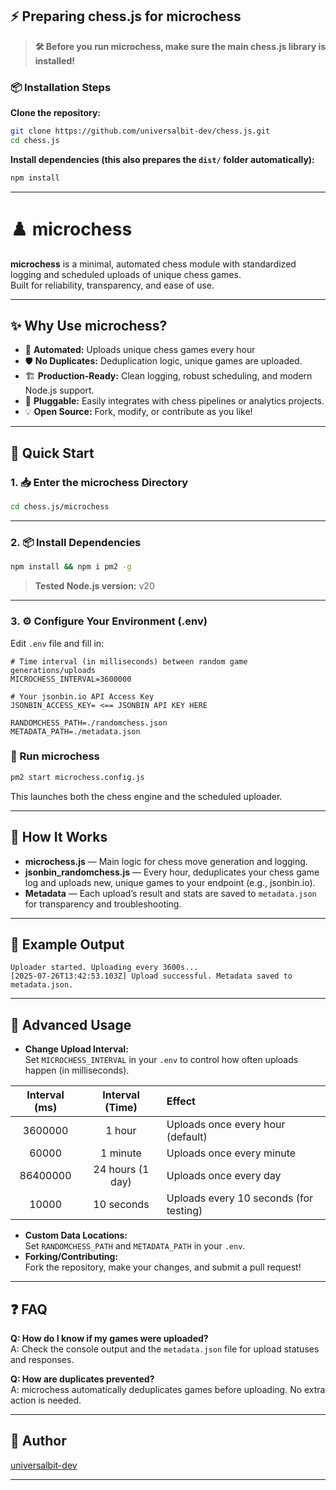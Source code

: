 ## ⚡️ Preparing chess.js for microchess

> **🛠️ Before you run microchess, make sure the main chess.js library is installed!**

### 📦 Installation Steps

**Clone the repository:**
   ```bash
   git clone https://github.com/universalbit-dev/chess.js.git
   cd chess.js
   ```

**Install dependencies (this also prepares the `dist/` folder automatically):**
   ```bash
   npm install
   ```
---

# ♟️ microchess

**microchess** is a minimal, automated chess module with standardized logging and scheduled uploads of unique chess games.  
Built for reliability, transparency, and ease of use.

---

## ✨ Why Use microchess?

- 🤖 **Automated:** Uploads unique chess games every hour
- 🛡️ **No Duplicates:** Deduplication logic, unique games are uploaded.
- 🏗️ **Production-Ready:** Clean logging, robust scheduling, and modern Node.js support.
- 🔌 **Pluggable:** Easily integrates with chess pipelines or analytics projects.
- 💡 **Open Source:** Fork, modify, or contribute as you like!

---

## 🚀 Quick Start

### 1. 📥 Enter the microchess Directory

```bash
cd chess.js/microchess
```

---

### 2. 📦 Install Dependencies

```bash
npm install && npm i pm2 -g
```
> **Tested Node.js version:** v20  

---

### 3. ⚙️ Configure Your Environment (.env)


Edit `.env` file and fill in:
```env
# Time interval (in milliseconds) between random game generations/uploads
MICROCHESS_INTERVAL=3600000

# Your jsonbin.io API Access Key
JSONBIN_ACCESS_KEY= <== JSONBIN API KEY HERE

RANDOMCHESS_PATH=./randomchess.json
METADATA_PATH=./metadata.json
```


###  🏁 Run microchess

```bash
pm2 start microchess.config.js
```
This launches both the chess engine and the scheduled uploader.

---

## 🧠 How It Works

- **microchess.js** — Main logic for chess move generation and logging.
- **jsonbin_randomchess.js** — Every hour, deduplicates your chess game log and uploads new, unique games to your endpoint (e.g., jsonbin.io).
- **Metadata** — Each upload’s result and stats are saved to `metadata.json` for transparency and troubleshooting.

---

## 📝 Example Output

```
Uploader started. Uploading every 3600s...
[2025-07-26T13:42:53.103Z] Upload successful. Metadata saved to metadata.json.
```

---

## 🔧 Advanced Usage

- **Change Upload Interval:**  
  Set `MICROCHESS_INTERVAL` in your `.env` to control how often uploads happen (in milliseconds).
  
| Interval (ms) | Interval (Time)  | Effect                                   |
|:-------------:|:----------------:|:-----------------------------------------|
| 3600000       | 1 hour           | Uploads once every hour (default)        |
| 60000         | 1 minute         | Uploads once every minute                |
| 86400000      | 24 hours (1 day) | Uploads once every day                   |
| 10000         | 10 seconds       | Uploads every 10 seconds (for testing)   |

- **Custom Data Locations:**  
  Set `RANDOMCHESS_PATH` and `METADATA_PATH` in your `.env`.
- **Forking/Contributing:**  
  Fork the repository, make your changes, and submit a pull request!

---

## ❓ FAQ

**Q: How do I know if my games were uploaded?**  
A: Check the console output and the `metadata.json` file for upload statuses and responses.

**Q: How are duplicates prevented?**  
A: microchess automatically deduplicates games before uploading. No extra action is needed.

---

## 👤 Author

[universalbit-dev](https://github.com/universalbit-dev)

---
